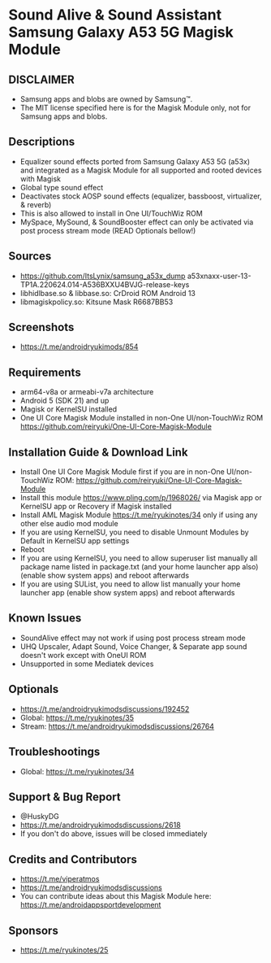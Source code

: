 # Sound Alive & Sound Assistant Samsung Galaxy A53 5G Magisk Module

## DISCLAIMER
- Samsung apps and blobs are owned by Samsung™.
- The MIT license specified here is for the Magisk Module only, not for Samsung apps and blobs.

## Descriptions
- Equalizer sound effects ported from Samsung Galaxy A53 5G (a53x) and integrated as a Magisk Module for all supported and rooted devices with Magisk
- Global type sound effect
- Deactivates stock AOSP sound effects (equalizer, bassboost, virtualizer, & reverb)
- This is also allowed to install in One UI/TouchWiz ROM
- MySpace, MySound, & SoundBooster effect can only be activated via post process stream mode (READ Optionals bellow!)

## Sources
- https://github.com/ItsLynix/samsung_a53x_dump a53xnaxx-user-13-TP1A.220624.014-A536BXXU4BVJG-release-keys
- libhidlbase.so & libbase.so: CrDroid ROM Android 13
- libmagiskpolicy.so: Kitsune Mask R6687BB53

## Screenshots
- https://t.me/androidryukimods/854

## Requirements
- arm64-v8a or armeabi-v7a architecture
- Android 5 (SDK 21) and up
- Magisk or KernelSU installed
- One UI Core Magisk Module installed in non-One UI/non-TouchWiz ROM https://github.com/reiryuki/One-UI-Core-Magisk-Module

## Installation Guide & Download Link
- Install One UI Core Magisk Module first if you are in non-One UI/non-TouchWiz ROM: https://github.com/reiryuki/One-UI-Core-Magisk-Module
- Install this module https://www.pling.com/p/1968026/ via Magisk app or KernelSU app or Recovery if Magisk installed
- Install AML Magisk Module https://t.me/ryukinotes/34 only if using any other else audio mod module
- If you are using KernelSU, you need to disable Unmount Modules by Default in KernelSU app settings
- Reboot
- If you are using KernelSU, you need to allow superuser list manually all package name listed in package.txt (and your home launcher app also) (enable show system apps) and reboot afterwards
- If you are using SUList, you need to allow list manually your home launcher app (enable show system apps) and reboot afterwards

## Known Issues
- SoundAlive effect may not work if using post process stream mode
- UHQ Upscaler, Adapt Sound, Voice Changer, & Separate app sound doesn't work except with OneUI ROM
- Unsupported in some Mediatek devices

## Optionals
- https://t.me/androidryukimodsdiscussions/192452
- Global: https://t.me/ryukinotes/35
- Stream: https://t.me/androidryukimodsdiscussions/26764

## Troubleshootings
- Global: https://t.me/ryukinotes/34

## Support & Bug Report
- @HuskyDG
- https://t.me/androidryukimodsdiscussions/2618
- If you don't do above, issues will be closed immediately

## Credits and Contributors
- https://t.me/viperatmos
- https://t.me/androidryukimodsdiscussions
- You can contribute ideas about this Magisk Module here: https://t.me/androidappsportdevelopment

## Sponsors
- https://t.me/ryukinotes/25


